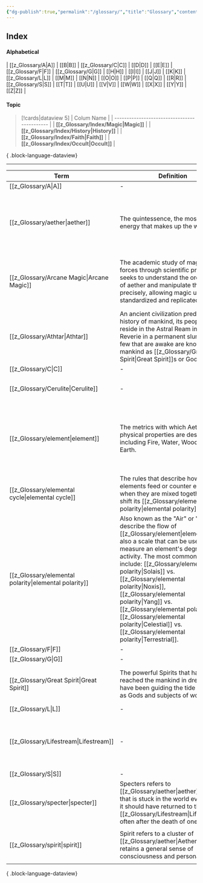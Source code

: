 ```yaml
---
{"dg-publish":true,"permalink":"/glossary/","title":"Glossary","contentClasses":"h-line hr-no-icon","dgShowInlineTitle":true,"noteIcon":null}
---
```


## Index
#### Alphabetical
| [[z_Glossary/A\|A]] | [[B\|B]] | [[z_Glossary/C\|C]] | [[D\|D]] | [[E\|E]] | [[z_Glossary/F\|F]] | [[z_Glossary/G\|G]] | [[H\|H]] | [[I\|I]] | [[J\|J]] | [[K\|K]] | [[z_Glossary/L\|L]] | [[M\|M]] | [[N\|N]] | [[O\|O]] | [[P\|P]] | [[Q\|Q]] | [[R\|R]] | [[z_Glossary/S\|S]] | [[T\|T]] | [[U\|U]] | [[V\|V]] | [[W\|W]] | [[X\|X]] | [[Y\|Y]] | [[Z\|Z]] |
#### Topic
>[!cards|dataview 5]
> | Colum Name                                   |
> | -------------------------------------------- |
> | **[[z_Glossary/Index/Magic\|Magic]]**     |
> | **[[z_Glossary/Index/History\|History]]** |
> | **[[z_Glossary/Index/Faith\|Faith]]**     |
> | **[[z_Glossary/Index/Occult\|Occult]]**   |
> 
{ .block-language-dataview}




---

| Term                                                     | Definition                                                                                                                                                                                                                                                                                                                                                                              | Topic                                                                                                                                                 | Related                                                                                                                                                                            | Aliases                                                                                                        |
| -------------------------------------------------------- | --------------------------------------------------------------------------------------------------------------------------------------------------------------------------------------------------------------------------------------------------------------------------------------------------------------------------------------------------------------------------------------- | ----------------------------------------------------------------------------------------------------------------------------------------------------- | ---------------------------------------------------------------------------------------------------------------------------------------------------------------------------------- | -------------------------------------------------------------------------------------------------------------- |
| [[z_Glossary/A\|A]]                                   | \-                                                                                                                                                                                                                                                                                                                                                                                      | \-                                                                                                                                                    | <ul></ul>                                                                                                                                                                          | \-                                                                                                             |
| [[z_Glossary/aether\|aether]]                         | The quintessence, the most basic energy that makes up the world.                                                                                                                                                                                                                                                                                                                        | <ul><li>[[z_Glossary/Index/Faith.md\\|Faith]]</li><li>[[z_Glossary/Index/Magic.md\\|Magic]]</li></ul>                                                 | <ul><li>[[z_Glossary/element.md\\|element]]</li><li>[[z_Glossary/Lifestream.md\\|Lifestream]]</li><li>[[z_Glossary/spirit.md\\|spirit]]</li></ul>                                  | aether, aether energy, energy, spiritual energy, spirit energy, quintessence, Qi, Prana                        |
| [[z_Glossary/Arcane Magic\|Arcane Magic]]             | The academic study of magical forces through scientific principles, seeks to understand the orderly laws of aether and manipulate them precisely, allowing magic use to be standardized and replicated.                                                                                                                                                                                 | <ul><li>[[z_Glossary/Index/Magic.md\\|Magic]]</li></ul>                                                                                               | <ul><li>[[z_Glossary/Cerulite.md\\|Cerulite]]</li></ul>                                                                                                                            | Arcane, Arcane school of magic, Arcane scholar, Arcane mage                                                    |
| [[z_Glossary/Athtar\|Athtar]]                         | An ancient civilization predate the history of mankind, its people now reside in the Astral Ream in the Reverie in a permanent slumber. The few that are awake are known to mankind as [[z_Glossary/Great Spirit\|Great Spirit]]s or Gods.                                                                                                                                                                       | <ul><li>[[z_Glossary/Index/History.md\\|History]]</li></ul>                                                                                           | <ul><li>[[z_Glossary/Great Spirit.md\\|Great Spirit]]</li><li>[[z_Glossary/Lifestream.md\\|Lifestream]]</li></ul>                                                                  | \-                                                                                                             |
| [[z_Glossary/C\|C]]                                   | \-                                                                                                                                                                                                                                                                                                                                                                                      | \-                                                                                                                                                    | <ul></ul>                                                                                                                                                                          | \-                                                                                                             |
| [[z_Glossary/Cerulite\|Cerulite]]                     | \-                                                                                                                                                                                                                                                                                                                                                                                      | \-                                                                                                                                                    | <ul><li>[[z_Glossary/Arcane Magic.md\\|Arcane Magic]]</li></ul>                                                                                                                    | \-                                                                                                             |
| [[z_Glossary/element\|element]]                       | The metrics with which Aether's physical properties are described, including Fire, Water, Wood, Metal, Earth.                                                                                                                                                                                                                                                                           | <ul><li>[[z_Glossary/Index/Magic.md\\|Magic]]</li></ul>                                                                                               | <ul><li>[[z_Glossary/aether.md\\|aether]]</li><li>[[z_Glossary/elemental cycle.md\\|cycle of element]]</li><li>[[z_Glossary/elemental polarity.md\\|elemental polarity]]</li></ul> | elemental alignment, elemental, elements, elemental damage, aether alignment, alignment                        |
| [[z_Glossary/elemental cycle\|elemental cycle]]       | The rules that describe how elements feed or counter each other when they are mixed together and shift its [[z_Glossary/elemental polarity\|elemental polarity]].                                                                                                                                                                                                                                                      | <ul><li>[[z_Glossary/Index/Magic.md\\|Magic]]</li></ul>                                                                                               | <ul><li>[[z_Glossary/element.md\\|element]]</li><li>[[z_Glossary/elemental polarity.md\\|elemental polarity]]</li></ul>                                                            | flow of element, cycle of element                                                                              |
| [[z_Glossary/elemental polarity\|elemental polarity]] | Also known as the "Air" or "Qi", describe the flow of [[z_Glossary/element\|element]]s, also a scale that can be used to measure an element's degree of activity. The most common names include: [[z_Glossary/elemental polarity\|Solais]] vs. [[z_Glossary/elemental polarity\|Noxis]], [[z_Glossary/elemental polarity\|Yang]] vs. [[z_Glossary/elemental polarity\|Yin]], [[z_Glossary/elemental polarity\|Celestial]] vs. [[z_Glossary/elemental polarity\|Terrestrial]]. | <ul><li>[[z_Glossary/Index/Magic.md\\|Magic]]</li></ul>                                                                                               | <ul><li>[[z_Glossary/element.md\\|element]]</li><li>[[z_Glossary/elemental cycle.md\\|elemental cycle]]</li></ul>                                                                  | Air, Qi, flow of element, elemental duality, polar alignment, Solais, Noxis, Yin, Yang, Celestial, Terrestrial |
| [[z_Glossary/F\|F]]                                   | \-                                                                                                                                                                                                                                                                                                                                                                                      | \-                                                                                                                                                    | <ul></ul>                                                                                                                                                                          | \-                                                                                                             |
| [[z_Glossary/G\|G]]                                   | \-                                                                                                                                                                                                                                                                                                                                                                                      | \-                                                                                                                                                    | <ul></ul>                                                                                                                                                                          | \-                                                                                                             |
| [[z_Glossary/Great Spirit\|Great Spirit]]             | The powerful Spirits that has reached the mankind in dreams and have been guiding the tide of history as Gods and subjects of worship.                                                                                                                                                                                                                                                  | <ul><li>[[z_Glossary/Index/Faith.md\\|Faith]]</li></ul>                                                                                               | <ul><li>[[z_Glossary/Athtar.md\\|Athtar]]</li></ul>                                                                                                                                | God, Spirit, Deity, Holy Spirit, Divinity, Astral                                                              |
| [[z_Glossary/L\|L]]                                   | \-                                                                                                                                                                                                                                                                                                                                                                                      | \-                                                                                                                                                    | <ul></ul>                                                                                                                                                                          | \-                                                                                                             |
| [[z_Glossary/Lifestream\|Lifestream]]                 | \-                                                                                                                                                                                                                                                                                                                                                                                      | <ul><li>[[z_Glossary/Index/Faith.md\\|Faith]]</li><li>[[z_Glossary/Index/Magic.md\\|Magic]]</li></ul>                                                 | <ul><li>[[z_Glossary/aether.md\\|aether]]</li><li>[[z_Glossary/Athtar.md\\|Athtar]]</li></ul>                                                                                      | Astral Sea, River of Memeory, Astral Current, Beyond, Source                                                   |
| [[z_Glossary/S\|S]]                                   | \-                                                                                                                                                                                                                                                                                                                                                                                      | \-                                                                                                                                                    | <ul></ul>                                                                                                                                                                          | \-                                                                                                             |
| [[z_Glossary/specter\|specter]]                       | Specters refers to [[z_Glossary/aether\|aether]] energy that is stuck in the world even when it should have returned to the [[z_Glossary/Lifestream\|Lifestream]], often after the death of one's body.                                                                                                                                                                                                                           | <ul><li>[[z_Glossary/Index/Occult.md\\|Occult]]</li></ul>                                                                                             | <ul></ul>                                                                                                                                                                          | \-                                                                                                             |
| [[z_Glossary/spirit\|spirit]]                         | Spirit refers to a cluster of [[z_Glossary/aether\|Aether]] that retains a general sense of consciousness and personality.                                                                                                                                                                                                                                                                                 | <ul><li>[[z_Glossary/Index/Faith.md\\|Faith]]</li><li>[[z_Glossary/Index/Magic.md\\|Magic]]</li><li>[[z_Glossary/Index/Occult.md\\|Occult]]</li></ul> | <ul><li>[[z_Glossary/aether.md\\|aether]]</li></ul>                                                                                                                                | spirit                                                                                                         |

{ .block-language-dataview}


